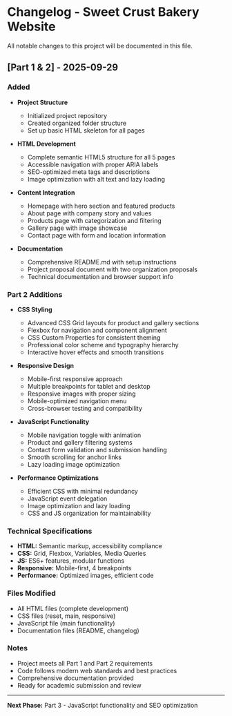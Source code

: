 # Changelog - Sweet Crust Bakery Website

All notable changes to this project will be documented in this file.

## [Part 1 & 2] - 2025-09-29

### Added
- **Project Structure**
  - Initialized project repository
  - Created organized folder structure
  - Set up basic HTML skeleton for all pages

- **HTML Development**
  - Complete semantic HTML5 structure for all 5 pages
  - Accessible navigation with proper ARIA labels
  - SEO-optimized meta tags and descriptions
  - Image optimization with alt text and lazy loading

- **Content Integration**
  - Homepage with hero section and featured products
  - About page with company story and values
  - Products page with categorization and filtering
  - Gallery page with image showcase
  - Contact page with form and location information

- **Documentation**
  - Comprehensive README.md with setup instructions
  - Project proposal document with two organization proposals
  - Technical documentation and browser support info

### Part 2 Additions

- **CSS Styling**
  - Advanced CSS Grid layouts for product and gallery sections
  - Flexbox for navigation and component alignment
  - CSS Custom Properties for consistent theming
  - Professional color scheme and typography hierarchy
  - Interactive hover effects and smooth transitions

- **Responsive Design**
  - Mobile-first responsive approach
  - Multiple breakpoints for tablet and desktop
  - Responsive images with proper sizing
  - Mobile-optimized navigation menu
  - Cross-browser testing and compatibility

- **JavaScript Functionality**
  - Mobile navigation toggle with animation
  - Product and gallery filtering systems
  - Contact form validation and submission handling
  - Smooth scrolling for anchor links
  - Lazy loading image optimization

- **Performance Optimizations**
  - Efficient CSS with minimal redundancy
  - JavaScript event delegation
  - Image optimization and lazy loading
  - CSS and JS organization for maintainability

### Technical Specifications
- **HTML:** Semantic markup, accessibility compliance
- **CSS:** Grid, Flexbox, Variables, Media Queries
- **JS:** ES6+ features, modular functions
- **Responsive:** Mobile-first, 4 breakpoints
- **Performance:** Optimized images, efficient code

### Files Modified
- All HTML files (complete development)
- CSS files (reset, main, responsive)
- JavaScript file (main functionality)
- Documentation files (README, changelog)

### Notes
- Project meets all Part 1 and Part 2 requirements
- Code follows modern web standards and best practices
- Comprehensive documentation provided
- Ready for academic submission and review

---
**Next Phase:** Part 3 - JavaScript functionality and SEO optimization